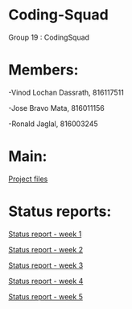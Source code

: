 # Coding-Squad
Group 19 : CodingSquad 

# Members: 

-Vinod Lochan Dassrath, 816117511 

-Jose Bravo Mata, 816011156 

-Ronald Jaglal, 816003245

# Main:

[Project files](https://github.com/ronaldjaglal/Coding-Squad)

# Status reports:

[Status report - week 1](https://github.com/ronaldjaglal/Coding-Squad/blob/master/Status%20rep/G19_CodingSquad_Report_Wk1.docx)

[Status report - week 2](https://github.com/ronaldjaglal/Coding-Squad/blob/master/Status%20rep/G19_CodingSquad_Report_Wk2.docx)

[Status report - week 3](https://github.com/ronaldjaglal/Coding-Squad/blob/master/Status%20rep/G19_CodingSquad_Report_Wk3.docx)

[Status report - week 4](https://github.com/ronaldjaglal/Coding-Squad/blob/master/Status%20rep/G19_CodingSquad_Report_Wk4.docx)

[Status report - week 5](https://github.com/ronaldjaglal/Coding-Squad/blob/master/Status%20rep/G19_CodingSquad_Report_Wk5.docx)
